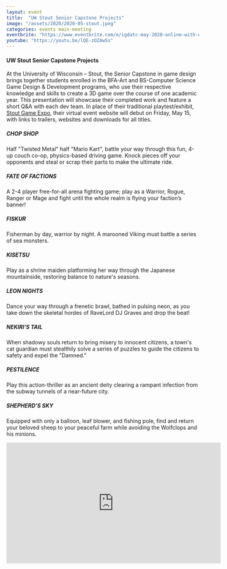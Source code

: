 ```yaml
---
layout: event
title:  "UW Stout Senior Capstone Projects"
image: "/assets/2020/2020-05-stout.jpeg"
categories: events main-meeting
eventbrite: "https://www.eventbrite.com/e/igdatc-may-2020-online-with-uw-stout-capstone-showcase-tickets-104343199318#"
youtube: "https://youtu.be/lQE-zOZAw5s"
---
```


#### UW Stout Senior Capstone Projects

At the University of Wisconsin – Stout, the Senior Capstone in game design brings together students enrolled in the BFA-Art and BS-Computer Science Game Design & Development programs, who use their respective knowledge and skills to create a 3D game over the course of one academic year. This presentation will showcase their completed work and feature a short Q&A with each dev team. In place of their traditional playtest/exhibit, [Stout Game Expo](https://www.uwstout.edu/academics/colleges-schools/school-art-design/sgx20), their virtual event website will debut on Friday, May 15, with links to trailers, websites and downloads for all titles.

##### CHOP SHOP

Half "Twisted Metal" half "Mario Kart", battle your way through this fun, 4-up couch co-op, physics-based driving game. Knock pieces off your opponents and steal or scrap their parts to make the ultimate ride.

##### FATE OF FACTIONS

A 2-4 player free-for-all arena fighting game; play as a Warrior, Rogue, Ranger or Mage and fight until the whole realm is flying your faction’s banner!

##### FISKUR

Fisherman by day, warrior by night. A marooned Viking must battle a series of sea monsters.

##### KISETSU

Play as a shrine maiden platforming her way through the Japanese mountainside, restoring balance to nature's seasons.

##### LEON NIGHTS

Dance your way through a frenetic brawl, bathed in pulsing neon, as you take down the skeletal hordes of RaveLord DJ Graves and drop the beat!

##### NEKIRI’S TAIL

When shadowy souls return to bring misery to innocent citizens, a town's cat guardian must stealthily solve a series of puzzles to guide the citizens to safety and expel the "Damned."

##### PESTILENCE

Play this action-thriller as an ancient deity clearing a rampant infection from the subway tunnels of a near-future city.

##### SHEPHERD’S SKY

Equipped with only a balloon, leaf blower, and fishing pole, find and return your beloved sheep to your peaceful farm while avoiding the Wolfclops and his minions.

<iframe width="560" height="315" src="https://www.youtube.com/embed/lQE-zOZAw5s" frameborder="0" allow="accelerometer; autoplay; encrypted-media; gyroscope; picture-in-picture" allowfullscreen></iframe>

